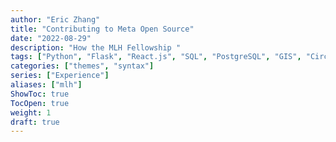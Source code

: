 ```yaml
---
author: "Eric Zhang"
title: "Contributing to Meta Open Source"
date: "2022-08-29"
description: "How the MLH Fellowship "
tags: ["Python", "Flask", "React.js", "SQL", "PostgreSQL", "GIS", "CircleCI"]
categories: ["themes", "syntax"]
series: ["Experience"]
aliases: ["mlh"]
ShowToc: true
TocOpen: true
weight: 1
draft: true
---
```

